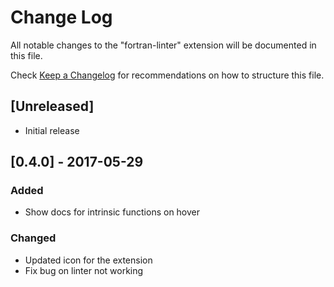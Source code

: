 # Change Log
All notable changes to the "fortran-linter" extension will be documented in this file.

Check [Keep a Changelog](http://keepachangelog.com/) for recommendations on how to structure this file.

## [Unreleased]
- Initial release

## [0.4.0] - 2017-05-29
### Added 
- Show docs for intrinsic functions on hover
### Changed
- Updated icon for the extension 
- Fix bug on linter not working